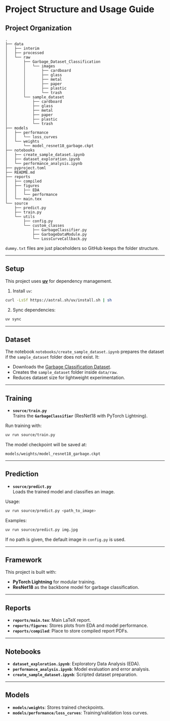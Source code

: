 # Project Structure and Usage Guide

## Project Organization

```
.
├── data
│   ├── interim
│   ├── processed
│   └── raw
│       ├── Garbage_Dataset_Classification
│       │   └── images
│       │       ├── cardboard
│       │       ├── glass
│       │       ├── metal
│       │       ├── paper
│       │       ├── plastic
│       │       └── trash
│       └── sample_dataset
│           ├── cardboard
│           ├── glass
│           ├── metal
│           ├── paper
│           ├── plastic
│           └── trash
├── models
│   ├── performance
│   │   └── loss_curves
│   └── weights
│       └── model_resnet18_garbage.ckpt
├── notebooks
│   ├── create_sample_dataset.ipynb
│   ├── dataset_exploration.ipynb
│   └── performance_analysis.ipynb
├── pyproject.toml
├── README.md
├── reports
│   ├── compiled
│   ├── figures
│   │   ├── EDA
│   │   └── performance
│   └── main.tex
└── source
    ├── predict.py
    ├── train.py
    └── utils
        ├── config.py
        └── custom_classes
            ├── GarbageClassifier.py
            ├── GarbageDataModule.py
            └── LossCurveCallback.py
```

`dummy.txt` files are just placeholders so GitHub keeps the folder structure.

---

## Setup

This project uses **[uv](https://github.com/astral-sh/uv)** for dependency management.  

1. Install `uv`:

```bash
curl -LsSf https://astral.sh/uv/install.sh | sh
```

2. Sync dependencies:

```bash
uv sync
```

---

## Dataset

The notebook `notebooks/create_sample_dataset.ipynb` prepares the dataset if the `sample_dataset` folder does not exist. It:
- Downloads the [Garbage Classification Dataset](https://www.kaggle.com/datasets/zlatan599/garbage-dataset-classification?resource=download).
- Creates the `sample_dataset` folder inside `data/raw`.
- Reduces dataset size for lightweight experimentation.

---

## Training

- **`source/train.py`**  
  Trains the **`GarbageClassifier`** (ResNet18 with PyTorch Lightning).

Run training with:

```bash
uv run source/train.py
```

The model checkpoint will be saved at:

```
models/weights/model_resnet18_garbage.ckpt
```

---

## Prediction

- **`source/predict.py`**  
  Loads the trained model and classifies an image.

Usage:

```bash
uv run source/predict.py <path_to_image>
```

Examples:

```bash
uv run source/predict.py img.jpg
```

If no path is given, the default image in `config.py` is used.

---

## Framework

This project is built with:

- **PyTorch Lightning** for modular training.
- **ResNet18** as the backbone model for garbage classification.

---

## Reports

- **`reports/main.tex`**: Main LaTeX report.  
- **`reports/figures`**: Stores plots from EDA and model performance.  
- **`reports/compiled`**: Place to store compiled report PDFs.  

---

## Notebooks

- **`dataset_exploration.ipynb`**: Exploratory Data Analysis (EDA).  
- **`performance_analysis.ipynb`**: Model evaluation and error analysis.  
- **`create_sample_dataset.ipynb`**: Scripted dataset preparation.  

---

## Models

- **`models/weights`**: Stores trained checkpoints.  
- **`models/performance/loss_curves`**: Training/validation loss curves.  